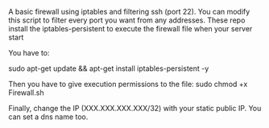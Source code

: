 A basic firewall using iptables and filtering ssh (port 22).
You can modify this script to filter every port you want from any addresses.
These repo install the iptables-persistent to execute the firewall file when your server start

You have to:

  sudo apt-get update && apt-get install iptables-persistent -y

Then you have to give execution permissions to the file:
sudo chmod +x Firewall.sh

Finally, change the IP (XXX.XXX.XXX.XXX/32) with your static public IP.
You can set a dns name too.
